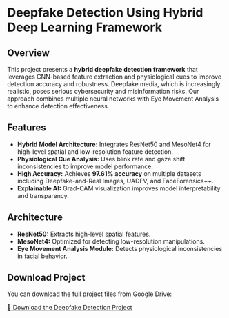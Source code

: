 # Deepfake Detection Using Hybrid Deep Learning Framework

## Overview

This project presents a **hybrid deepfake detection framework** that leverages CNN-based feature extraction and physiological cues to improve detection accuracy and robustness. Deepfake media, which is increasingly realistic, poses serious cybersecurity and misinformation risks. Our approach combines multiple neural networks with Eye Movement Analysis to enhance detection effectiveness.

## Features

- **Hybrid Model Architecture:** Integrates ResNet50 and MesoNet4 for high-level spatial and low-resolution feature detection.  
- **Physiological Cue Analysis:** Uses blink rate and gaze shift inconsistencies to improve model performance.  
- **High Accuracy:** Achieves **97.61% accuracy** on multiple datasets including Deepfake-and-Real Images, UADFV, and FaceForensics++.  
- **Explainable AI:** Grad-CAM visualization improves model interpretability and transparency.  

## Architecture

- **ResNet50:** Extracts high-level spatial features.  
- **MesoNet4:** Optimized for detecting low-resolution manipulations.  
- **Eye Movement Analysis Module:** Detects physiological inconsistencies in facial behavior.  




## Download Project

You can download the full project files from Google Drive:

[📂 Download the Deepfake Detection Project]([https://drive.google.com/your-link-here](https://drive.google.com/drive/folders/18KO7cQpzoEToGY2YhK7x5dsDMszrS69V?usp=drive_link))
